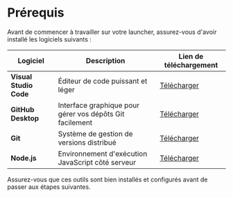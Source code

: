 # Prérequis

Avant de commencer à travailler sur votre launcher, assurez-vous d'avoir installé les logiciels suivants :

| Logiciel              | Description                                            | Lien de téléchargement |
|-----------------------|--------------------------------------------------------|------------------------|
| **Visual Studio Code** | Éditeur de code puissant et léger                     | [Télécharger](https://code.visualstudio.com/) |
| **GitHub Desktop**    | Interface graphique pour gérer vos dépôts Git facilement | [Télécharger](https://desktop.github.com/) |
| **Git**              | Système de gestion de versions distribué               | [Télécharger](https://git-scm.com/downloads) |
| **Node.js**          | Environnement d'exécution JavaScript côté serveur      | [Télécharger](https://nodejs.org/) |

Assurez-vous que ces outils sont bien installés et configurés avant de passer aux étapes suivantes.
